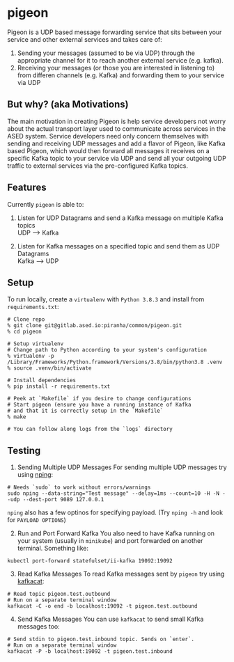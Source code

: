 # pigeon

Pigeon is a UDP based message forwarding service that sits between your service and other external services and takes care of:   
1) Sending your messages (assumed to be via UDP) through the appropriate channel for it to reach another external service (e.g. kafka).
2) Receiving your messages (or those you are interested in listening to) from differen channels (e.g. Kafka) and forwarding them to your service via UDP

## But why? (aka Motivations)
The main motivation in creating Pigeon is help service developers not worry about the actual transport layer used to communicate across services in the ASED system. Service developers need only concern themselves with sending and receiving UDP messages and add a flavor of Pigeon, like Kafka based Pigeon, which would then forward all messages it receives on a specific Kafka topic to your service via UDP and send all your outgoing UDP traffic to external services via the pre-configured Kafka topics.

## Features
Currently `pigeon` is able to:
1) Listen for UDP Datagrams and send a Kafka message on multiple Kafka topics  
   UDP --> Kafka  
   
2) Listen for Kafka messages on a specified topic and send them as UDP Datagrams  
   Kafka --> UDP  

## Setup
To run locally, create a `virtualenv` with `Python 3.8.3` and install from `requirements.txt`:

```
# Clone repo
% git clone git@gitlab.ased.io:piranha/common/pigeon.git
% cd pigeon
 
# Setup virtualenv
# Change path to Python according to your system's configuration
% virtualenv -p /Library/Frameworks/Python.framework/Versions/3.8/bin/python3.8 .venv
% source .venv/bin/activate

# Install dependencies
% pip install -r requirements.txt

# Peek at `Makefile` if you desire to change configurations
# Start pigeon (ensure you have a running instance of Kafka 
# and that it is correctly setup in the `Makefile`
% make

# You can follow along logs from the `logs` directory
```

## Testing
1) Sending Multiple UDP Messages
For sending multiple UDP messages try using [nping](https://nmap.org/nping/):
```
# Needs `sudo` to work without errors/warnings
sudo nping --data-string="Test message" --delay=1ms --count=10 -H -N --udp --dest-port 9089 127.0.0.1
```
`nping` also has a few optinos for specifying payload. (Try `nping -h` and look for `PAYLOAD OPTIONS`)

2) Run and Port Forward Kafka
You also need to have Kafka running on your system (usually in `minikube`) and port forwarded on another terminal. Something like:
```
kubectl port-forward statefulset/ii-kafka 19092:19092
```

3) Read Kafka Messages
To read Kafka messages sent by `pigeon` try using [kafkacat](https://github.com/edenhill/kafkacat):
```
# Read topic pigeon.test.outbound
# Run on a separate terminal window
kafkacat -C -o end -b localhost:19092 -t pigeon.test.outbound
```

4) Send Kafka Messages
You can use `kafkacat` to send small Kafka messages too:
```
# Send stdin to pigeon.test.inbound topic. Sends on `enter`.
# Run on a separate terminal window
kafkacat -P -b localhost:19092 -t pigeon.test.inbound
```

